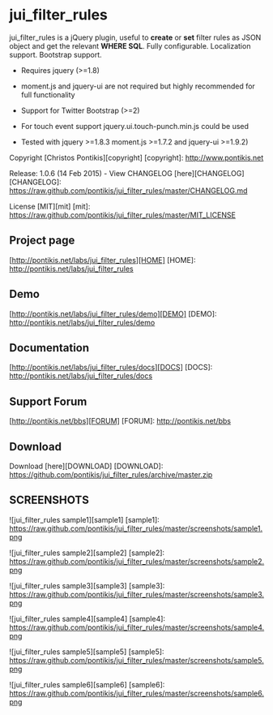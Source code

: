 jui_filter_rules
================

jui_filter_rules is a jQuery plugin, useful to **create** or **set** filter rules as JSON object and get the relevant **WHERE SQL**. Fully configurable. Localization support. Bootstrap support.

* Requires jquery (>=1.8)
* moment.js and jquery-ui are not required but highly recommended for full functionality
* Support for Twitter Bootstrap (>=2)
* For touch event support jquery.ui.touch-punch.min.js could be used

* Tested with jquery >=1.8.3 moment.js >=1.7.2 and jquery-ui >=1.9.2)

Copyright [Christos Pontikis][copyright]
[copyright]: http://www.pontikis.net

Release: 1.0.6 (14 Feb 2015) - View CHANGELOG [here][CHANGELOG]
[CHANGELOG]: https://raw.github.com/pontikis/jui_filter_rules/master/CHANGELOG.md

License [MIT][mit]
[mit]: https://raw.github.com/pontikis/jui_filter_rules/master/MIT_LICENSE


Project page
------------
[http://pontikis.net/labs/jui_filter_rules][HOME]
[HOME]: http://pontikis.net/labs/jui_filter_rules

Demo
----
[http://pontikis.net/labs/jui_filter_rules/demo][DEMO]
[DEMO]: http://pontikis.net/labs/jui_filter_rules/demo

Documentation
-------------
[http://pontikis.net/labs/jui_filter_rules/docs][DOCS]
[DOCS]: http://pontikis.net/labs/jui_filter_rules/docs

Support Forum
-------------
[http://pontikis.net/bbs][FORUM]
[FORUM]: http://pontikis.net/bbs

Download
--------
Download [here][DOWNLOAD]
[DOWNLOAD]: https://github.com/pontikis/jui_filter_rules/archive/master.zip

SCREENSHOTS
-----------

![jui_filter_rules sample1][sample1]
[sample1]: https://raw.github.com/pontikis/jui_filter_rules/master/screenshots/sample1.png

![jui_filter_rules sample2][sample2]
[sample2]: https://raw.github.com/pontikis/jui_filter_rules/master/screenshots/sample2.png

![jui_filter_rules sample3][sample3]
[sample3]: https://raw.github.com/pontikis/jui_filter_rules/master/screenshots/sample3.png

![jui_filter_rules sample4][sample4]
[sample4]: https://raw.github.com/pontikis/jui_filter_rules/master/screenshots/sample4.png

![jui_filter_rules sample5][sample5]
[sample5]: https://raw.github.com/pontikis/jui_filter_rules/master/screenshots/sample5.png

![jui_filter_rules sample6][sample6]
[sample6]: https://raw.github.com/pontikis/jui_filter_rules/master/screenshots/sample6.png